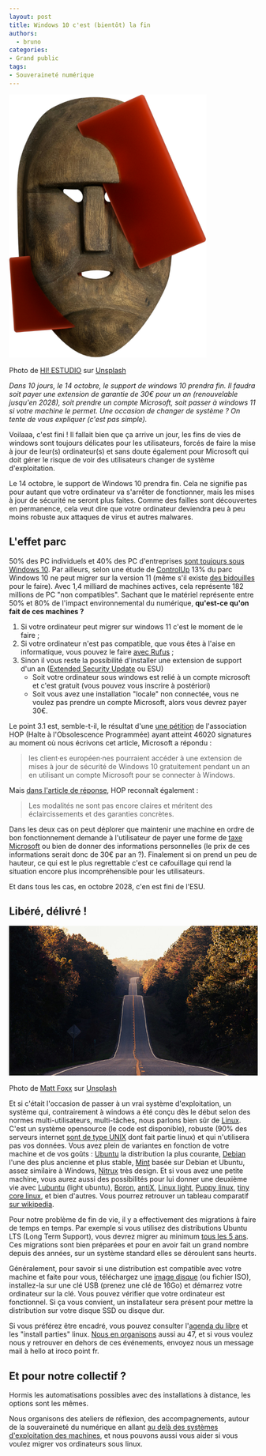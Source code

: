 ```yaml
---
layout: post
title: Windows 10 c'est (bientôt) la fin
authors:
  - bruno
categories:
- Grand public
tags:
- Souveraineté numérique
---
```


![Prise de tête en perspective](/images/windows10-end/hi-estudio-O-0vU-Nc9Qo-unsplash.png)

Photo de [HI! ESTUDIO](https://unsplash.com/fr/@hiestudio?utm_content=creditCopyText&utm_medium=referral&utm_source=unsplash) sur [Unsplash](https://unsplash.com/fr/photos/gros-plan-dun-chapeau-O-0vU-Nc9Qo?utm_content=creditCopyText&utm_medium=referral&utm_source=unsplash)
      

_Dans 10 jours, le 14 octobre, le support de windows 10 prendra fin. Il faudra soit payer une extension de garantie de 30€ pour un an (renouvelable jusqu'en 2028), soit prendre un compte Microsoft, soit passer à windows 11 si votre machine le permet. Une occasion de changer de système ? On tente de vous expliquer (c'est pas simple)._

Voilaaa, c'est fini ! Il fallait bien que ça arrive un jour, les fins de vies de windows sont toujours délicates pour les utilisateurs, forcés de faire la mise à jour de leur(s) ordinateur(s) et sans doute également pour Microsoft qui doit gérer le risque de voir des utilisateurs changer de système d'exploitation.

Le 14 octobre, le support de Windows 10 prendra fin. Cela ne signifie pas pour autant que votre ordinateur va s'arrêter de fonctionner, mais les mises à jour de sécurité ne seront plus faites. Comme des failles sont découvertes en permanence, cela veut dire que votre ordinateur deviendra peu à peu moins robuste aux attaques de virus et autres malwares.

## L'effet parc

50% des PC individuels et 40% des PC d'entreprises [sont toujours sous Windows 10](https://engelmann.com/en/software-news-en/windows-11-upgrade-excluded/). Par ailleurs, selon une étude de [ControlUp](https://www.controlup.com/resources/blog/windows-11-migration-alert-8-months-until-windows-10-end-of-life/) 13% du parc Windows 10 ne peut migrer sur la version 11 (même s'il existe [des bidouilles](https://forum.canardpc.com/forum/hardware-software/software/syst%C3%A8mes-d-exploitation/20566105-windows-11-pas-compatible-sur-multiples-machines-on-fait-quoi) pour le faire). Avec 1,4 milliard de machines actives, cela représente 182 millions de PC "non compatibles". Sachant que le matériel représente entre 50% et 80% de l'impact environnemental du numérique, **qu'est-ce qu'on fait de ces machines ?**

1. Si votre ordinateur peut migrer sur windows 11 c'est le moment de le faire ;
2. Si votre ordinateur n'est pas compatible, que vous êtes à l'aise en informatique, vous pouvez le faire [avec Rufus](https://fr.ifixit.com/Tutoriel/Comment+installer+Windows+11+sur+un+appareil+non+pris+en+charge/160527) ;
3. Sinon il vous reste la possibilité d'installer une extension de support d'un an ([Extended Security Update](https://www.microsoft.com/fr-fr/windows/extended-security-updates) ou ESU)  
	* Soit votre ordinateur sous windows est relié à un compte microsoft et c'est gratuit (vous pouvez vous inscrire à postériori)
	* Soit vous avez une installation "locale" non connectée, vous ne voulez pas prendre un compte Microsoft, alors vous devrez payer 30€.

Le point 3.1 est, semble-t-il, le résultat d'une [une pétition](https://www.halteobsolescence.org/petitions/non-a-la-taxe-windows/) de l'association HOP (Halte à l'Obsolescence Programmée) ayant atteint 46020 signatures au moment où nous écrivons cet article, Microsoft a répondu : 

>   les client·es européen·nes pourraient accéder à une extension de mises à jour de sécurité de Windows 10 gratuitement pendant un an en utilisant un compte Microsoft pour se connecter à Windows.

Mais [dans l'article de réponse]((https://www.halteobsolescence.org/microsoft-reponse-windows10/) ), HOP reconnaît également : 

> Les modalités ne sont pas encore claires et méritent des éclaircissements et des garanties concrètes. 

Dans les deux cas on peut déplorer que maintenir une machine en ordre de bon fonctionnement demande à l'utilisateur de payer une forme de [taxe Microsoft](https://www.quechoisir.org/action-ufc-que-choisir-non-a-la-taxe-windows-une-coalition-de-23-organisations-appelle-au-maintien-des-mises-a-jour-de-securite-de-windows-10-n171140/) ou bien de donner des informations personnelles (le prix de ces informations serait donc de 30€ par an ?). Finalement si on prend un peu de hauteur, ce qui est le plus regrettable c'est ce cafouillage qui rend la situation encore plus incompréhensible pour les utilisateurs. 

Et dans tous les cas, en octobre 2028, c'en est fini de l'ESU.

## Libéré, délivré !

![La route est libre](/images/windows10-end/matt-foxx-IUY_3DvM__w-unsplash.jpg)

Photo de [Matt Foxx](https://unsplash.com/fr/@foxxmd?utm_content=creditCopyText&utm_medium=referral&utm_source=unsplash) sur [Unsplash](https://unsplash.com/fr/photos/route-goudronnee-entre-les-arbres-IUY_3DvM__w?utm_content=creditCopyText&utm_medium=referral&utm_source=unsplash)
      

Et si c'était l'occasion de passer à un vrai système d'exploitation, un système qui, contrairement à windows a été conçu dès le début selon des normes multi-utilisateurs, multi-tâches, nous parlons bien sûr de [Linux](https://fr.wikipedia.org/wiki/Linux). C'est un système opensource (le code est disponible), robuste (90% des serveurs internet [sont de type UNIX](https://w3techs.com/technologies/overview/operating_system) dont fait partie linux) et qui n'utilisera pas vos données. Vous avez plein de variantes en fonction de votre machine et de vos goûts : [Ubuntu](https://ubuntu.com/) la distribution la plus courante, [Debian](https://www.debian.org/) l'une des plus ancienne et plus stable, [Mint](https://linuxmint.com/) basée sur Debian et Ubuntu, assez similaire à Windows, [Nitrux](https://nxos.org/) très design. Et si vous avez une petite machine, vous aurez aussi des possibilités pour lui donner une deuxième vie avec [Lubuntu](https://lubuntu.me/) (light ubuntu), [Boron](https://www.bunsenlabs.org/), [antiX](https://antixlinux.com/), [Linux light](https://www.linuxliteos.com/), [Puppy linux](https://puppylinux-woof-ce.github.io/), [tiny core linux](http://www.tinycorelinux.net/), et bien d'autres. Vous pourrez retrouver un tableau comparatif [sur wikipedia](https://en.wikipedia.org/wiki/Comparison_of_Linux_distributions).

Pour notre problème de fin de vie, il y a effectivement des migrations à faire de temps en temps. Par exemple si vous utilisez des distributions Ubuntu LTS (Long Term Support), vous devrez migrer au minimum [tous les 5 ans](https://ubuntu.com/about/release-cycle). Ces migrations sont bien préparées et pour en avoir fait un grand nombre depuis des années, sur un système standard elles se déroulent sans heurts.

Généralement, pour savoir si une distribution est compatible avec votre machine et faite pour vous, téléchargez  une [image disque](https://fr.wikipedia.org/wiki/Image_disque) (ou fichier ISO), installez-la sur une clé USB (prenez une clé de 16Go) et démarrez votre ordinateur sur la clé. Vous pouvez vérifier que votre ordinateur est fonctionnel. Si ça vous convient, un installateur sera présent pour mettre la distribution sur votre disque SSD ou disque dur.

Si vous préférez être encadré, vous pouvez consulter l'[agenda du libre](https://www.agendadulibre.org/tags/install-party) et les "install parties" linux. [Nous en organisons](https://opencollective.com/le-47/events/install-party-f8324323) aussi au 47, et si vous voulez nous y retrouver en dehors de ces événements, envoyez nous un message mail à hello at iroco point fr.

## Et pour notre collectif ?

Hormis les automatisations possibles avec des installations à distance, les options sont les mêmes.

Nous organisons des ateliers de réflexion, des accompagnements, autour de la souveraineté du numérique en allant [au delà des systèmes d'exploitation des machines](https://iroco.codeberg.page/alterdigital/), et nous pouvons aussi vous aider si vous voulez migrer vos ordinateurs sous linux.
